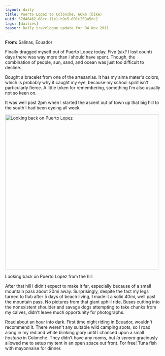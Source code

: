 ```yaml
---
layout: daily
title: Puerto Lopez to Colonche, 66km (bike)
uuid: 57d46462-08cc-11e1-b9e5-001c259a5de2
tags: [dailies]
teaser: Daily travelogue update for 04 Nov 2011
---
```


**From:** Salinas, Ecuador

Finally dragged myself out of Puerto Lopez today. Five (six? I lost count) days
there was way more than I should have spent. Though, the combination of people,
sun, sand, and ocean was just too difficult to decline.

Bought a bracelet from one of the artesanias. It has my alma mater's colors,
which is probably why it caught my eye, because my school spirit isn't particularly fierce. A little token for remembering, something I'm also usually not so keen on.

It was well past 2pm when I started the ascent out of town up that big hill
to the south I had been eyeing all week.

<div class="caption">
<a href="http://www.flickr.com/photos/ramblurr/6320421200/" title="Looking back
on Puerto Lopez by Ramblurr, on Flickr"><img
src="http://farm7.static.flickr.com/6107/6320421200_731a9254c9.jpg" width="500"
alt="Looking back on Puerto Lopez"></a>
<p>Looking back on Puerto Lopez from the hill</p>
</div>

After that hill I didn't expect to make it far,
especially because of a small mountain pass about 20mi away. Surprisingly,
despite the fact my legs turned to flub after 5 days of beach living, I made it
a solid 40mi, well past the mountain pass. No pictures from that giant uphill
ride. Buses cutting into the nonexistent shoulder and savage dogs
attempting to take chunks from my calves, didn't leave much opportunity for
photographs.

Road about an hour into dark. First time night riding in Ecuador, wouldn't
recommend it. There weren't any suitable wild camping spots, so I road along in
my red and white blinking glory until I chanced upon a small *hosteria* in
Colonche. They didn't have any rooms, but *la senora* graciously allowed me to setup my tent in an open space out front. For free! Tuna fish with mayonnaise for dinner.
